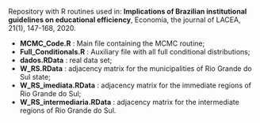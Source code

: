 Repository with R routines used in:
**Implications of Brazilian institutional guidelines on educational efficiency**, Economía, the journal of LACEA, 21(1), 147-168, 2020.  

- **MCMC_Code.R** : Main file containing the MCMC routine; 
- **Full_Conditionals.R** : Auxiliary file with all full conditional distributions;
- **dados.RData** : real data set;
- **W_RS.RData** : adjacency matrix for the municipalities of Rio Grande do Sul state;
- **W_RS_imediata.RData** : adjacency matrix for the immediate regions of Rio Grande do Sul;
- **W_RS_intermediaria.RData** : adjacency matrix for the intermediate regions of Rio Grande do Sul.
